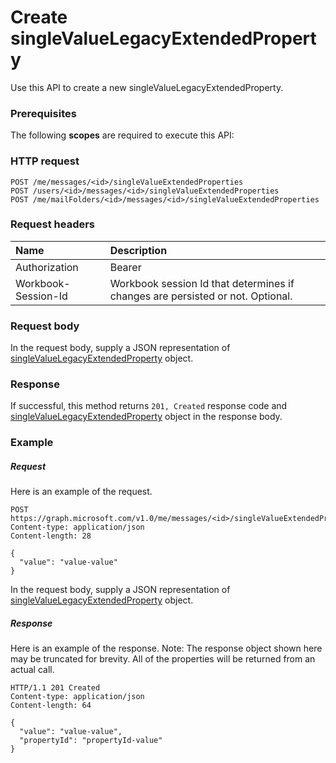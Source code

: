 # Create singleValueLegacyExtendedProperty

Use this API to create a new singleValueLegacyExtendedProperty.
### Prerequisites
The following **scopes** are required to execute this API: 
### HTTP request
<!-- { "blockType": "ignored" } -->
```http
POST /me/messages/<id>/singleValueExtendedProperties
POST /users/<id>/messages/<id>/singleValueExtendedProperties
POST /me/mailFolders/<id>/messages/<id>/singleValueExtendedProperties

```
### Request headers
| Name       | Description|
|:---------------|:----------|
| Authorization  | Bearer <code>|
| Workbook-Session-Id  | Workbook session Id that determines if changes are persisted or not. Optional.|

### Request body
In the request body, supply a JSON representation of [singleValueLegacyExtendedProperty](../resources/singlevaluelegacyextendedproperty.md) object.


### Response
If successful, this method returns `201, Created` response code and [singleValueLegacyExtendedProperty](../resources/singlevaluelegacyextendedproperty.md) object in the response body.

### Example
##### Request
Here is an example of the request.
<!-- {
  "blockType": "request",
  "name": "create_singlevaluelegacyextendedproperty_from_message"
}-->
```http
POST https://graph.microsoft.com/v1.0/me/messages/<id>/singleValueExtendedProperties
Content-type: application/json
Content-length: 28

{
  "value": "value-value"
}
```
In the request body, supply a JSON representation of [singleValueLegacyExtendedProperty](../resources/singlevaluelegacyextendedproperty.md) object.
##### Response
Here is an example of the response. Note: The response object shown here may be truncated for brevity. All of the properties will be returned from an actual call.
<!-- {
  "blockType": "response",
  "truncated": true,
  "@odata.type": "microsoft.graph.singlevaluelegacyextendedproperty"
} -->
```http
HTTP/1.1 201 Created
Content-type: application/json
Content-length: 64

{
  "value": "value-value",
  "propertyId": "propertyId-value"
}
```

<!-- uuid: 8fcb5dbc-d5aa-4681-8e31-b001d5168d79
2015-10-25 14:57:30 UTC -->
<!-- {
  "type": "#page.annotation",
  "description": "Create singleValueLegacyExtendedProperty",
  "keywords": "",
  "section": "documentation",
  "tocPath": ""
}-->